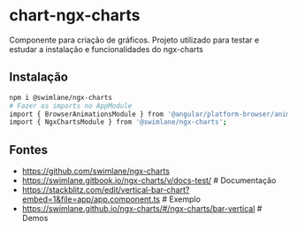 # chart-ngx-charts
Componente para criação de gráficos. Projeto utilizado para testar e estudar a instalação e funcionalidades do ngx-charts

## Instalação
```bash
npm i @swimlane/ngx-charts
# Fazer os imports no AppModule
import { BrowserAnimationsModule } from '@angular/platform-browser/animations';
import { NgxChartsModule } from '@swimlane/ngx-charts';
```

## Fontes
- https://github.com/swimlane/ngx-charts
- https://swimlane.gitbook.io/ngx-charts/v/docs-test/ # Documentação
- https://stackblitz.com/edit/vertical-bar-chart?embed=1&file=app/app.component.ts # Exemplo
- https://swimlane.github.io/ngx-charts/#/ngx-charts/bar-vertical # Demos